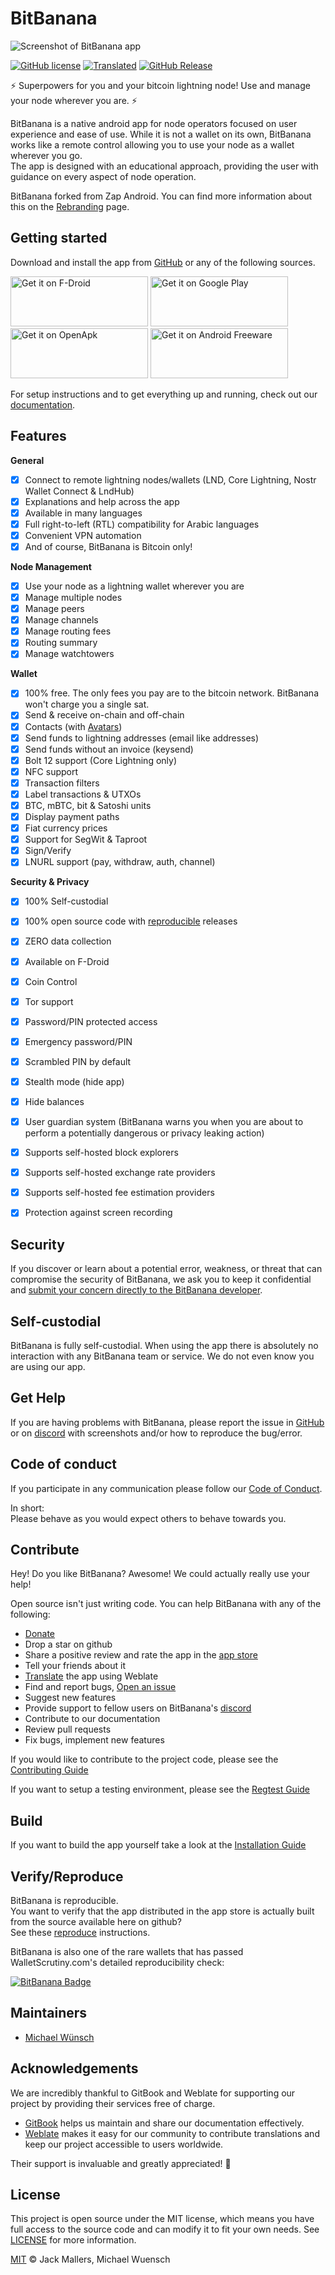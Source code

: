 # BitBanana

![Screenshot of BitBanana app](docs/media/screenshot.png)

[![GitHub license](https://img.shields.io/badge/License-MIT-yellow.svg)](LICENSE)
[![Translated](https://hosted.weblate.org/widgets/bitbanana/-/svg-badge.svg)](https://hosted.weblate.org/engage/bitbanana/)
[![GitHub Release](https://badgen.net/github/release/michaelWuensch/BitBanana/?color=yellow)](https://github.com/michaelWuensch/BitBanana/releases/latest)

⚡️ Superpowers for you and your bitcoin lightning node! Use and manage your node wherever you are. ⚡️

BitBanana is a native android app for node operators focused on user experience and ease of use.
While it is not a wallet on its own, BitBanana works like a remote control allowing you to use your node as a wallet wherever you go.  
The app is designed with an educational approach, providing the user with guidance on every aspect of node operation.

BitBanana forked from Zap Android. You can find more information about this on the [Rebranding](docs/REBRANDING.md) page.

## Getting started

Download and install the app from [GitHub](https://github.com/michaelWuensch/BitBanana/releases/latest) or any of the following sources.

[<img src="https://fdroid.gitlab.io/artwork/badge/get-it-on.png"
     alt="Get it on F-Droid"
     height="80" width="220">](https://f-droid.org/packages/app.michaelwuensch.bitbanana/)
[<img src="https://play.google.com/intl/en_us/badges/images/generic/en-play-badge.png"
     alt="Get it on Google Play"
     height="80" width="220">](https://play.google.com/store/apps/details?id=app.michaelwuensch.bitbanana)
[<img src="https://www.openapk.net/images/openapk-badge.png"
     alt="Get it on OpenApk"
     height="80" width="220">](https://www.openapk.net/bitbanana/app.michaelwuensch.bitbanana/)
[<img src="https://www.androidfreeware.net/images/androidfreeware-badge.png"
     alt="Get it on Android Freeware"
     height="80" width="220">](https://www.androidfreeware.net/download-bitbanana-apk.html)

For setup instructions and to get everything up and running, check out our [documentation](https://docs.bitbanana.app/).

## Features
**General**
- [x] Connect to remote lightning nodes/wallets (LND, Core Lightning, Nostr Wallet Connect & LndHub)
- [x] Explanations and help across the app
- [x] Available in many languages
- [x] Full right-to-left (RTL) compatibility for Arabic languages
- [x] Convenient VPN automation
- [x] And of course, BitBanana is Bitcoin only!

**Node Management**
- [x] Use your node as a lightning wallet wherever you are
- [x] Manage multiple nodes
- [x] Manage peers
- [x] Manage channels
- [x] Manage routing fees
- [x] Routing summary
- [x] Manage watchtowers

**Wallet**
- [x] 100% free. The only fees you pay are to the bitcoin network. BitBanana won't charge you a single sat.
- [x] Send & receive on-chain and off-chain
- [x] Contacts (with [Avatars](https://github.com/michaelWuensch/avathor-rfc#avathor))
- [x] Send funds to lightning addresses (email like addresses)
- [x] Send funds without an invoice (keysend)
- [x] Bolt 12 support (Core Lightning only)
- [x] NFC support
- [x] Transaction filters
- [x] Label transactions & UTXOs
- [x] BTC, mBTC, bit & Satoshi units
- [x] Display payment paths
- [x] Fiat currency prices
- [x] Support for SegWit & Taproot
- [x] Sign/Verify
- [x] LNURL support (pay, withdraw, auth, channel)

**Security & Privacy**
- [x] 100% Self-custodial
- [x] 100% open source code with [reproducible](docs/REPRODUCE.md) releases
- [x] ZERO data collection
- [x] Available on F-Droid
- [x] Coin Control
- [x] Tor support
- [x] Password/PIN protected access
- [x] Emergency password/PIN
- [x] Scrambled PIN by default
- [x] Stealth mode (hide app)
- [x] Hide balances
- [x] User guardian system (BitBanana warns you when you are about to perform a potentially dangerous or privacy leaking action)
- [x] Supports self-hosted block explorers
- [x] Supports self-hosted exchange rate providers
- [x] Supports self-hosted fee estimation providers
- [x] Protection against screen recording


## Security

If you discover or learn about a potential error, weakness, or threat that can compromise the security of BitBanana, we ask you to keep it confidential and [submit your concern directly to the BitBanana developer](mailto:bitbananasecurity@proton.me?subject=[GitHub]%20BitBanana%20Security).

## Self-custodial

BitBanana is fully self-custodial. When using the app there is absolutely no interaction with any BitBanana team or service. We do not even know you are using our app.

## Get Help

If you are having problems with BitBanana, please report the issue in [GitHub][issues] or on [discord][discord] with screenshots and/or how to reproduce the bug/error.


## Code of conduct

If you participate in any communication please follow our [Code of Conduct](docs/CODE_OF_CONDUCT.md).  

In short:   
Please behave as you would expect others to behave towards you.


## Contribute

Hey! Do you like BitBanana? Awesome! We could actually really use your help!

Open source isn't just writing code. You can help BitBanana with any of the following:

- [Donate](https://bitbanana.app/donate)
- Drop a star on github
- Share a positive review and rate the app in the [app store](https://play.google.com/store/apps/details?id=app.michaelwuensch.bitbanana)
- Tell your friends about it
- [Translate](docs/TRANSLATING.md) the app using Weblate
- Find and report bugs, [Open an issue][issues]
- Suggest new features
- Provide support to fellow users on BitBanana's [discord][discord]
- Contribute to our documentation
- Review pull requests
- Fix bugs, implement new features

If you would like to contribute to the project code, please see the [Contributing Guide](docs/CONTRIBUTING.md)

If you want to setup a testing environment, please see the [Regtest Guide](docs/REGTEST.md)

## Build

If you want to build the app yourself take a look at the [Installation Guide](docs/INSTALL.md)

## Verify/Reproduce

BitBanana is reproducible.  
You want to verify that the app distributed in the app store is actually built from the source available here on github?  
See these [reproduce](docs/REPRODUCE.md) instructions.

BitBanana is also one of the rare wallets that has passed WalletScrutiny.com's detailed reproducibility check:

[![BitBanana Badge](https://walletscrutiny.com/images/social/android/app.michaelwuensch.bitbanana.png)](https://walletscrutiny.com/android/app.michaelwuensch.bitbanana/)


## Maintainers
- [Michael Wünsch](https://github.com/michaelWuensch)

##  Acknowledgements

We are incredibly thankful to GitBook and Weblate for supporting our project by providing their services free of charge.

- [GitBook](https://www.gitbook.com/) helps us maintain and share our documentation effectively.
- [Weblate](https://weblate.org/) makes it easy for our community to contribute translations and keep our project accessible to users worldwide.

Their support is invaluable and greatly appreciated! 🙌

## License

This project is open source under the MIT license, which means you have full access to the source code and can modify it to fit your own needs. See [LICENSE](LICENSE) for more information.

[MIT](LICENSE) © Jack Mallers, Michael Wuensch

[issues]: https://github.com/michaelWuensch/BitBanana/issues
[discord]: https://discord.gg/Xg85BuTc9A
